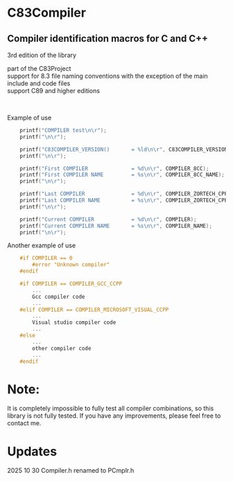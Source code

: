 # C83Compiler

## Compiler identification macros for C and C++

3rd edition of the library

part of the C83Project<br>
support for 8.3 file naming conventions with the exception of the main include and code files<br>
support C89 and higher editions<br>

<br>

Example of use
```c
    printf("COMPILER test\n\r");
    printf("\n\r");

    printf("C83COMPILER_VERSION()       = %ld\n\r", C83COMPILER_VERSION());
    printf("\n\r");

    printf("First COMPILER              = %d\n\r", COMPILER_8CC);
    printf("First COMPILER NAME         = %s\n\r", COMPILER_8CC_NAME);
    printf("\n\r");

    printf("Last COMPILER               = %d\n\r", COMPILER_ZORTECH_CPP);
    printf("Last COMPILER NAME          = %s\n\r", COMPILER_ZORTECH_CPP_NAME);
    printf("\n\r");

    printf("Current COMPILER            = %d\n\r", COMPILER);
    printf("Current COMPILER NAME       = %s\n\r", COMPILER_NAME);
    printf("\n\r");
```

Another example of use
```c
    #if COMPILER == 0
        #error "Unknown compiler"
    #endif

    #if COMPILER == COMPILER_GCC_CCPP
        ...
        Gcc compiler code
        ...
    #elif COMPILER == COMPILER_MICROSOFT_VISUAL_CCPP
        ...
        Visual studio compiler code
        ...
    #else
        ...
        other compiler code
        ...
    #endif
```

# Note:
It is completely impossible to fully test all compiler combinations, 
so this library is not fully tested. If you have any improvements, 
please feel free to contact me.


# Updates
2025 10 30 Compiler.h renamed to PCmplr.h<br>
<br>
